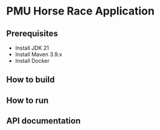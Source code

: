 # PMU Horse Race Application

## Prerequisites

- Install JDK 21
- Install Maven 3.9.x
- Install Docker

## How to build

## How to run

## API documentation